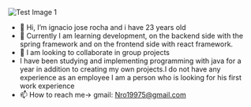 ![Test Image 1](https://media-exp3.licdn.com/dms/image/C4E35AQE_OJR6L9eK6w/profile-framedphoto-shrink_200_200/0/1599097570980?e=1623045600&v=beta&t=RxFtUmDTlX_8NEiH3Vn5vQwJBOApomiTHV7RCngJ-3s)
- 👋 Hi, I’m ignacio jose rocha and i  have 23 years old 
- 🌱 Currently I am learning development, on the backend side with the spring framework and on the frontend side with react framework.
- 💞️ I am looking to collaborate in group projects
- I have been studying and implementing programming with java for a year in addition to creating my own projects.I do not have any experience as an employee I am a person who is looking for his first work experience
- 📫 How to reach me-> gmail: Nro19975@gmail.com 

<!---
ignacio19975/ignacio19975 is a ✨ special ✨ repository because its `README.md` (this file) appears on your GitHub profile.
You can click the Preview link to take a look at your changes.
--->

